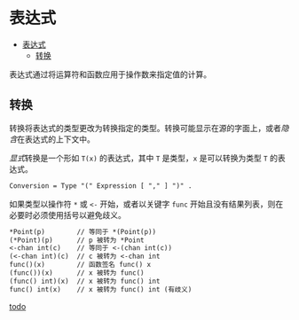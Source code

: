 # 表达式

- [表达式](#表达式)
  - [转换](#转换)

表达式通过将运算符和函数应用于操作数来指定值的计算。

## 转换

转换将表达式的类型更改为转换指定的类型。转换可能显示在源的字面上，或者*隐含*在表达式的上下文中。

*显式*转换是一个形如 `T(x)` 的表达式，其中 `T` 是类型，`x` 是可以转换为类型 `T` 的表达式。

```txt
Conversion = Type "(" Expression [ "," ] ")" .
```

如果类型以操作符 `*` 或 `<-` 开始，或者以关键字 `func` 开始且没有结果列表，则在必要时必须使用括号以避免歧义。

```txt
*Point(p)        // 等同于 *(Point(p))
(*Point)(p)      // p 被转为 *Point
<-chan int(c)    // 等同于 <-(chan int(c))
(<-chan int)(c)  // c 被转为 <-chan int
func()(x)        // 函数签名 func() x
(func())(x)      // x 被转为 func()
(func() int)(x)  // x 被转为 func() int
func() int(x)    // x 被转为 func() int (有歧义)
```

[todo](https://golang.org/ref/spec#Conversions)
